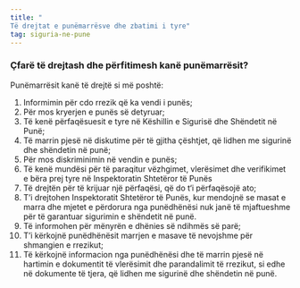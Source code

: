 ```yaml
---
title: "
Të drejtat e punëmarrësve dhe zbatimi i tyre"
tag: siguria-ne-pune
---
```


### Çfarë të drejtash dhe përfitimesh kanë punëmarrësit?


Punëmarrësit kanë të drejtë si më poshtë:

1. Informimin për cdo rrezik që ka vendi i punës;
2. Për mos kryerjen e punës së detyruar;
3. Të kenë përfaqësuesit e tyre në Këshillin e Sigurisë dhe Shëndetit në Punë;
4. Të marrin pjesë në diskutime për të gjitha çështjet, që lidhen me sigurinë dhe shëndetin në punë;
5. Për mos diskriminimin në vendin e punës;
6. Të kenë mundësi për të paraqitur vëzhgimet, vlerësimet dhe verifikimet e bëra prej tyre në Inspektoratin Shtetëror të Punës
7. Të drejtën për të krijuar një përfaqësi, që do t‘i përfaqësojë ato;
8. T’i drejtohen Inspektoratit Shtetëror të Punës, kur mendojnë se masat e marra dhe mjetet e përdorura nga punëdhënësi nuk janë të mjaftueshme për të garantuar sigurimin e shëndetit në punë.
9. Të informohen për mënyrën e dhënies së ndihmës së parë;
10. T’i kërkojnë punëdhënësit marrjen e masave të nevojshme për shmangien e rrezikut;
11. Të kërkojnë informacion nga punëdhënësi dhe të marrin pjesë në hartimin e dokumentit të vlerësimit dhe parandalimit të rrezikut, si edhe në dokumente të tjera, që lidhen me sigurinë dhe shëndetin në punë.
